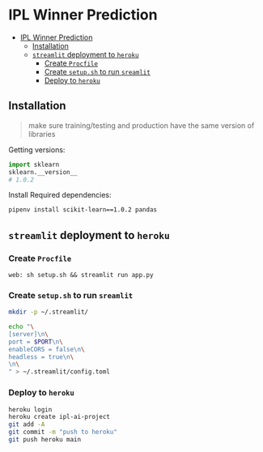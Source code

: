 # IPL Winner Prediction

- [IPL Winner Prediction](#ipl-winner-prediction)
	- [Installation](#installation)
	- [`streamlit` deployment to `heroku`](#streamlit-deployment-to-heroku)
		- [Create `Procfile`](#create-procfile)
		- [Create `setup.sh` to run `sreamlit`](#create-setupsh-to-run-sreamlit)
		- [Deploy to `heroku`](#deploy-to-heroku)

## Installation

> make sure training/testing and production have the same version of libraries

Getting versions:


```python
import sklearn
sklearn.__version__
# 1.0.2
```

Install Required dependencies:


```bash
pipenv install scikit-learn==1.0.2 pandas
```

## `streamlit` deployment to `heroku`

### Create `Procfile`

```procfile
web: sh setup.sh && streamlit run app.py
```

### Create `setup.sh` to run `sreamlit`

```sh
mkdir -p ~/.streamlit/

echo "\
[server]\n\
port = $PORT\n\
enableCORS = false\n\
headless = true\n\
\n\
" > ~/.streamlit/config.toml
```

### Deploy to `heroku`

```sh
heroku login
heroku create ipl-ai-project
git add -A
git commit -m "push to heroku"
git push heroku main
```